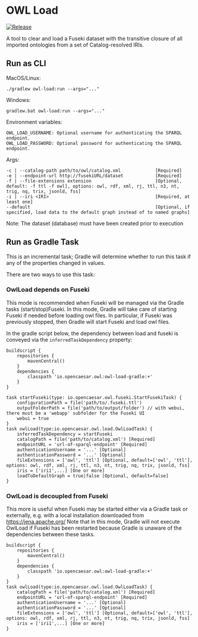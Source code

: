 # OWL Load

[![Release](https://img.shields.io/github/v/tag/opencaesar/owl-tools?label=release)](https://github.com/opencaesar/owl-tools/releases/latest)

A tool to clear and load a Fuseki dataset with the transitive closure of all imported ontologies from a set of Catalog-resolved IRIs.

## Run as CLI
MacOS/Linux:
```
./gradlew owl-load:run --args="..."
```
Windows:
```
gradlew.bat owl-load:run --args="..."
```

Environment variables:
```text
OWL_LOAD_USERNAME: Optional username for authenticating the SPARQL endpoint.
OWL_LOAD_PASSWORD: Optional password for authenticating the SPARQL endpoint.
```

Args:
```
-c | --catalog-path path/to/owl/catalog.xml             [Required]
-e | --endpoint-url http://fusekiURL/dataset            [Required]
-f | --file-extensions extension                        [Optional, default: -f ttl -f owl], options: owl, rdf, xml, rj, ttl, n3, nt, trig, nq, trix, jsonld, fss]
-i | --iri <IRI>                                        [Required, at least one]
--default                                               [Optional, if specified, load data to the default graph instead of to named graphs]
```
Note: The dataset (database) must have been created prior to execution

## Run as Gradle Task

This is an incremental task; Gradle will determine whether to run this task
if any of the properties changed in values.

There are two ways to use this task:

### OwlLoad depends on Fuseki

This mode is recommended when Fuseki will be managed via the Gradle tasks (start/stop)Fuseki. In this mode, Gradle will take care of starting Fuseki if needed before loading owl files. In particular, if Fuseki was previously stopped, then Gradle will start Fuseki and load owl files.

In the gradle script below, the dependency between load and fuseki is conveyed via the `inferredTaskDependency` property:

```
buildscript {
	repositories {
  		mavenCentral()
	}
	dependencies {
		classpath 'io.opencaesar.owl:owl-load-gradle:+'
	}
}

task startFuseki(type: io.opencaesar.owl.fuseki.StartFusekiTask) {
	configurationPath = file('path/to/.fuseki.ttl')
	outputFolderPath = file('path/to/output/folder') // with webui, there must be a 'webapp' subfolder for the Fuseki UI
	webui = true
}
task owlLoad(type:io.opencaesar.owl.load.OwlLoadTask) {
	inferredTaskDependency = startFuseki
	catalogPath = file('path/to/catalog.xml') [Required]
	endpointURL = 'url-of-sparql-endpoint' [Required]
	authenticationUsername = '...' [Optional]
	authenticationPassword = '...' [Optional]
    fileExtensions = ['owl', 'ttl'] [Optional, default=['owl', 'ttl'], options: owl, rdf, xml, rj, ttl, n3, nt, trig, nq, trix, jsonld, fss]
    iris = ['iri1',...] [One or more]
    loadToDefaultGraph = true|false [Optional, default=false]
}               
```

### OwlLoad is decoupled from Fuseki

This more is useful when Fuseki may be started either via a Gradle task or externally, e.g. with a local installation downloaded from https://jena.apache.org/
Note that in this mode, Gradle will not execute OwlLoad if Fuseki has been restarted because Gradle is unaware of the dependencies between these tasks.

```
buildscript {
	repositories {
  		mavenCentral()
	}
	dependencies {
		classpath 'io.opencaesar.owl:owl-load-gradle:+'
	}
}
task owlLoad(type:io.opencaesar.owl.load.OwlLoadTask) {
	catalogPath = file('path/to/catalog.xml') [Required]
	endpointURL = 'url-of-sparql-endpoint' [Required]
	authenticationUsername = '...' [Optional]
	authenticationPassword = '...' [Optional]
    fileExtensions = ['owl', 'ttl'] [Optional, default=['owl', 'ttl'], options: owl, rdf, xml, rj, ttl, n3, nt, trig, nq, trix, jsonld, fss]
    iris = ['iri1',...] [One or more]
}               
```
